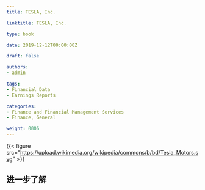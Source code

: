 ```yaml
---
title: TESLA, Inc.

linktitle: TESLA, Inc.

type: book

date: 2019-12-12T00:00:00Z

draft: false

authors:
- admin

tags:
- Financial Data
- Earnings Reports

categories:
- Finance and Financial Management Services
- Finance, General

weight: 0006
---
```


{{< figure src="https://upload.wikimedia.org/wikipedia/commons/b/bd/Tesla_Motors.svg" >}} 

## 进一步了解
